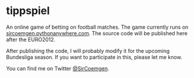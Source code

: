 # tippspiel

An online game of betting on football matches. The game currently runs on [sircoemgen.pythonanywhere.com](http://sircoemgen.pythonanywhere.com/). The source code will be published here after the EURO2012.

After publishing the code, I will probably modify it for the upcoming Bundesliga season. If you want to participate in this, please let me know.

You can find me on Twitter [@SirCoemgen](https://twitter.com/SirCoemgen).
